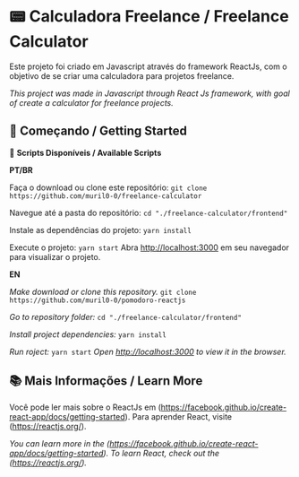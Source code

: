 # 📟 Calculadora Freelance / Freelance Calculator 

Este projeto foi criado em Javascript através do framework ReactJs, com o objetivo de se criar uma calculadora para projetos freelance.

_This project was made in Javascript through React Js framework, with goal of create a calculator for freelance projects._


## 🚩 Começando / Getting Started

📜 __Scripts Disponíveis / Available Scripts__ 

__PT/BR__


Faça o download ou clone este repositório:
`git clone https://github.com/muril0-0/freelance-calculator`

Navegue até a pasta do repositório:
`cd "./freelance-calculator/frontend"`

Instale as dependências do projeto:
`yarn install`

Execute o projeto:
`yarn start`
Abra [http://localhost:3000](http://localhost:3000) em seu navegador para visualizar o projeto.


__EN__


_Make download or clone this repository._
`git clone https://github.com/muril0-0/pomodoro-reactjs`

_Go to repository folder:_
`cd "./freelance-calculator/frontend"`

_Install project dependencies:_
`yarn install`

_Run roject:_
`yarn start`
_Open [http://localhost:3000](http://localhost:3000) to view it in the browser._


## 📚 Mais Informações / Learn More

Você pode ler mais sobre o ReactJs em (https://facebook.github.io/create-react-app/docs/getting-started).
Para aprender React, visite (https://reactjs.org/).

_You can learn more in the (https://facebook.github.io/create-react-app/docs/getting-started)._
_To learn React, check out the (https://reactjs.org/)._

